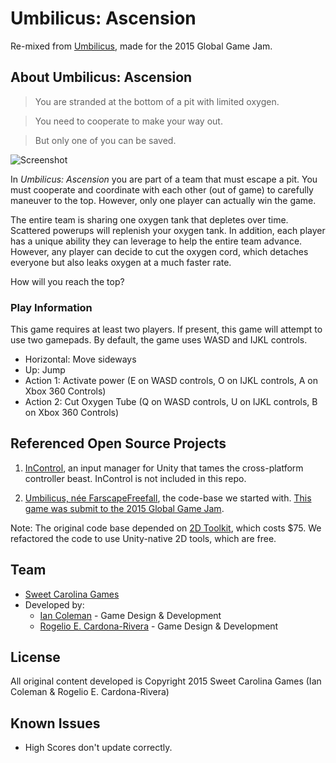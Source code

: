 # Umbilicus: Ascension
Re-mixed from [Umbilicus](http://globalgamejam.org/2015/games/umbilicus-%E2%80%93%C2%A0descent-team-delta), 
made for the 2015 Global Game Jam.

## About Umbilicus: Ascension

> You are stranded at the bottom of a pit with limited oxygen.

> You need to cooperate to make your way out.

> But only one of you can be saved.

![Screenshot](<https://raw.githubusercontent.com/sweetcarolinagames/FarscapeFreefall/master/screenshot.png>)

In _Umbilicus: Ascension_ you are part of a team that must escape a pit. You must cooperate
and coordinate with each other (out of game) to carefully maneuver to the top. However,
only one player can actually win the game. 

The entire team is sharing one oxygen tank that depletes over time. Scattered powerups will
replenish your oxygen tank. In addition, each player has a unique ability they can leverage
to help the entire team advance. However, any player can decide to cut the oxygen cord, 
which detaches everyone but also leaks oxygen at a much faster rate. 

How will you reach the top?

### Play Information
This game requires at least two players. If present, this game will attempt to use two gamepads.
By default, the game uses WASD and IJKL controls.

- Horizontal: Move sideways
- Up: Jump
- Action 1: Activate power (E on WASD controls, O on IJKL controls, A on Xbox 360 Controls)
- Action 2: Cut Oxygen Tube (Q on WASD controls, U on IJKL controls, B on Xbox 360 Controls)

## Referenced Open Source Projects
1. [InControl](https://github.com/pbhogan/InControl), an input manager for Unity that
tames the cross-platform controller beast. InControl is not included in this repo.

2. [Umbilicus, n&eacute;e FarscapeFreefall](https://github.com/YoriKv/FarscapeFreefall), 
the code-base we started with. [This game was submit to the 2015 Global Game Jam](http://globalgamejam.org/2015/games/umbilicus-%E2%80%93%C2%A0descent-team-delta).

Note: The original code base depended on [2D Toolkit](http://www.unikronsoftware.com/2dtoolkit/), 
which costs $75. We refactored the code to use Unity-native 2D tools, which are free.

## Team

* [Sweet Carolina Games](http://sweetcarolinagames.com)
* Developed by:
  * [Ian Coleman](http://twitter.com/iancoleman) - Game Design & Development
  * [Rogelio E. Cardona-Rivera](http://twitter.com/recardona) - Game Design & Development

## License

All original content developed is Copyright 2015 Sweet Carolina Games (Ian Coleman & Rogelio E. Cardona-Rivera)

## Known Issues

- High Scores don't update correctly. 
